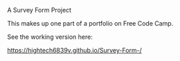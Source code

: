 A Survey Form Project

This makes up one part of a portfolio on Free Code Camp.

See the working version here:

https://hightech6839v.github.io/Survey-Form-/
